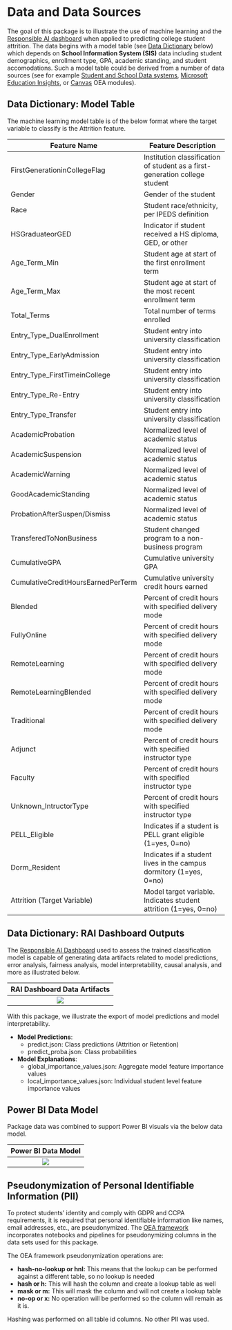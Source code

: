 # Data and Data Sources

The goal of this package is to illustrate the use of machine learning and the [Responsible AI dashboard](https://www.microsoft.com/en-us/ai/ai-lab-responsible-ai-dashboard) when applied to predicting college student attrition. The data begins with a model table (see [Data Dictionary](#data-dictionary) below) which depends on **School Information System (SIS)** data including student demographics, enrollment type, GPA, academic standing, and student accomodations. Such a model table could be derived from a number of data sources (see for example [Student and School Data systems](https://github.com/microsoft/OpenEduAnalytics/tree/5e80ee1ce8525b0c5c2845ef185714a19581b3d4/modules/module_catalog/Student_and_School_Data_Systems), [Microsoft Education Insights](https://github.com/microsoft/OpenEduAnalytics/tree/5e80ee1ce8525b0c5c2845ef185714a19581b3d4/modules/module_catalog/Microsoft_Education_Insights), or [Canvas](https://github.com/microsoft/OpenEduAnalytics/tree/5e80ee1ce8525b0c5c2845ef185714a19581b3d4/modules/module_catalog/Canvas) OEA modules).

## Data Dictionary: Model Table

The machine learning model table is of the below format where the target variable to classify is the Attrition feature.

   | Feature Name                        | Feature Description                                         |
|-------------------------------------|-------------------------------------------------------------|
 | FirstGenerationinCollegeFlag        | Institution classification of student as a first-generation college student                                            |
  | Gender                              | Gender of the student                                       |
  | Race                                | Student race/ethnicity, per IPEDS definition                 |
  | HSGraduateorGED                     | Indicator if student received a HS diploma, GED, or other    |
  | Age_Term_Min                        | Student age at start of the first enrollment term            |
  | Age_Term_Max                        | Student age at start of the most recent enrollment term      |
  | Total_Terms                         | Total number of terms enrolled                              |
  | Entry_Type_DualEnrollment           | Student entry into university classification                 |
  | Entry_Type_EarlyAdmission           | Student entry into university classification                 |
  | Entry_Type_FirstTimeinCollege       | Student entry into university classification                 |
  | Entry_Type_Re-Entry                 | Student entry into university classification                 |
  | Entry_Type_Transfer                 | Student entry into university classification                 |
  | AcademicProbation                   | Normalized level of academic status                         |
  | AcademicSuspension                  | Normalized level of academic status                         |
  | AcademicWarning                     | Normalized level of academic status                         |
  | GoodAcademicStanding                | Normalized level of academic status                         |
  | ProbationAfterSuspen/Dismiss        | Normalized level of academic status                         |
  | TransferedToNonBusiness             | Student changed program to a non-business program            |
  | CumulativeGPA                       | Cumulative university GPA                                   |
  | CumulativeCreditHoursEarnedPerTerm  | Cumulative university credit hours earned                    |
  | Blended                             | Percent of credit hours with specified delivery mode         |
  | FullyOnline                         | Percent of credit hours with specified delivery mode         |
  | RemoteLearning                      | Percent of credit hours with specified delivery mode         |
  | RemoteLearningBlended               | Percent of credit hours with specified delivery mode         |
  | Traditional                         | Percent of credit hours with specified delivery mode         |
  | Adjunct                             | Percent of credit hours with specified instructor type       |
  | Faculty                             | Percent of credit hours with specified instructor type       |
  | Unknown_IntructorType               | Percent of credit hours with specified instructor type       |
  | PELL_Eligible                       | Indicates if a student is PELL grant eligible (1=yes, 0=no) |
  | Dorm_Resident                       | Indicates if a student lives in the campus dormitory (1=yes, 0=no) |
 | Attrition (Target Variable)                           | Model target variable. Indicates student attrition (1=yes, 0=no) |                          

## Data Dictionary: RAI Dashboard Outputs

The [Responsible AI Dashboard](https://github.com/microsoft/responsible-ai-toolbox) used to assess the trained classification model is capable of generating data artifacts related to model predictions, error analysis, fairness analysis, model interpretability, causal analysis, and more as illustrated below.

 | RAI Dashboard Data Artifacts
:-------------------------:|
![](https://github.com/microsoft/OpenEduAnalytics/blob/8a31d174d2519d0c746404ced7439480c33649f6/packages/package_catalog/Student_Attrition/docs/images/RAI_data_artifacts.png) |

With this package, we illustrate the export of model predictions and model interpretability.

* **Model Predictions**: 
    * predict.json: Class predictions (Attrition or Retention)
    * predict_proba.json: Class probabilities
* **Model Explanations**:
    * global_importance_values.json: Aggregate model feature importance values
    * local_importance_values.json: Individual student level feature importance values

## Power BI Data Model

Package data was combined to support Power BI visuals via the below data model.

| Power BI Data Model |
| :-------------------------:|
| ![](https://github.com/microsoft/OpenEduAnalytics/blob/8a31d174d2519d0c746404ced7439480c33649f6/packages/package_catalog/Student_Attrition/docs/images/PBI_data_model.png) |

## Pseudonymization of Personal Identifiable Information (PII)

To protect students’ identity and comply with GDPR and CCPA requirements, it is required that personal identifiable information like names, email addresses, etc., are pseudonymized. The [OEA framework](https://github.com/microsoft/OpenEduAnalytics/tree/main/framework/synapse) incorporates notebooks and pipelines for pseudonymizing columns in the data sets used for this package.

The OEA framework pseudonymization operations are:

* **hash-no-lookup or hnl:** This means that the lookup can be performed against a different table, so no lookup is needed
* **hash or h:** This will hash the column and create a lookup table as well
* **mask or m:** This will mask the column and will not create a lookup table
* **no-op or x:** No operation will be performed so the column will remain as it is.

Hashing was performed on all table id columns. No other PII was used.
